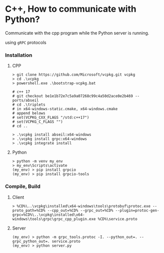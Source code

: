 # C++, How to communicate with Python?
Communicate with the cpp program while the Python server is running.

using `gRPC` protocols


### Installation
1. CPP
    ```shell
    > git clone https://github.com/Microsoft/vcpkg.git vcpkg
    > cd .\vcpkg
    > powershell.exe .\bootstrap-vcpkg.bat

    # c++ 17
    # git checkout be1e1b72e7c5a9a07268c99c4a50d2ace0e2b469 -- ports/abseil
    # cd .\triplets
    # in x64-windows-static.cmake, x64-windows.cmake
    # append belows
    # set(VCPKG_CXX_FLAGS "/std:c++17")
    # set(VCPKG_C_FLAGS "")
    # cd ..

    > .\vcpkg install abseil:x64-windows
    > .\vcpkg install grpc:x64-windows
    > .\vcpkg integrate install
    ```

2. Python
    ```shell
    > python -m venv my_env
    > my_env\Scripts\activate
    (my_env) > pip install grpcio
    (my_env) > pip install grpcio-tools
    ```

### Compile, Build

1. Client

    ```shell
    > %CD%\..\vcpkg\installed\x64-windows\tools\protobuf\protoc.exe --proto_path=%CD% --cpp_out=%CD% --grpc_out=%CD% --plugin=protoc-gen-grpc=%CD%\..\vcpkg\installed\x64-windows\tools\grpc\grpc_cpp_plugin.exe %CD%\service.proto
    ```

2. Server

    ```shell
    (my_env) > python -m grpc_tools.protoc -I. --python_out=. --grpc_python_out=. service.proto
    (my_env) > python server.py
    ```
